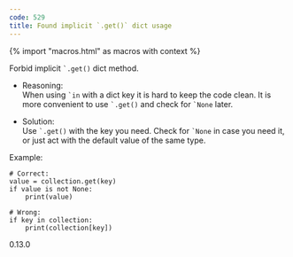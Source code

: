```yaml
---
code: 529
title: Found implicit `.get()` dict usage
---
```


{% import "macros.html" as macros with context %}

Forbid implicit `` `.get() `` dict method.

  - Reasoning:  
    When using `` `in `` with a dict key it is hard to keep the code
    clean. It is more convenient to use `` `.get() `` and check for
    `` `None `` later.

  - Solution:  
    Use `` `.get() `` with the key you need. Check for `` `None `` in
    case you need it, or just act with the default value of the same
    type.

Example:

    # Correct:
    value = collection.get(key)
    if value is not None:
        print(value)
    
    # Wrong:
    if key in collection:
        print(collection[key])

<div class="versionadded">

0.13.0

</div>